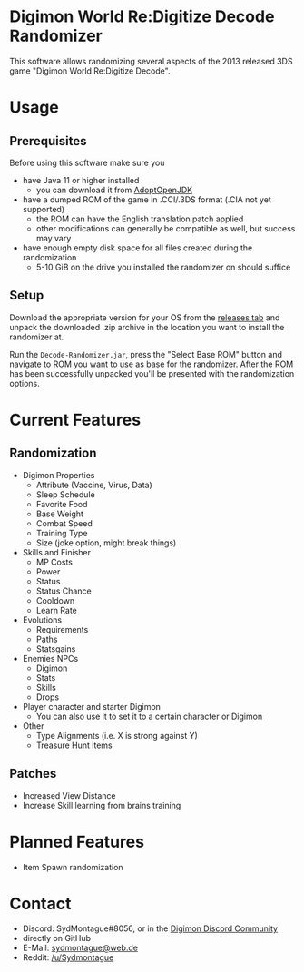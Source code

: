 # Digimon World Re:Digitize Decode Randomizer

This software allows randomizing several aspects of the 2013 released 3DS game "Digimon World Re:Digitize Decode".

# Usage

## Prerequisites 
Before using this software make sure you

* have Java 11 or higher installed
  * you can download it from [AdoptOpenJDK](https://adoptopenjdk.net/)
* have a dumped ROM of the game in .CCI/.3DS format (.CIA not yet supported)
  * the ROM can have the English translation patch applied
  * other modifications can generally be compatible as well, but success may vary
* have enough empty disk space for all files created during the randomization
  * 5-10 GiB on the drive you installed the randomizer on should suffice

## Setup

Download the appropriate version for your OS from the [releases tab](https://github.com/SydMontague/DecodeRandomizer/releases) and unpack the downloaded .zip archive in the location you want to install the randomizer at.

Run the `Decode-Randomizer.jar`, press the "Select Base ROM" button and navigate to ROM you want to use as base for the randomizer.
After the ROM has been successfully unpacked you'll be presented with the randomization options.

# Current Features

## Randomization

* Digimon Properties
  * Attribute (Vaccine, Virus, Data)
  * Sleep Schedule
  * Favorite Food
  * Base Weight
  * Combat Speed
  * Training Type
  * Size (joke option, might break things)
* Skills and Finisher
  * MP Costs
  * Power
  * Status
  * Status Chance 
  * Cooldown
  * Learn Rate
* Evolutions
  * Requirements
  * Paths
  * Statsgains
* Enemies NPCs
  * Digimon
  * Stats
  * Skills
  * Drops
* Player character and starter Digimon
  * You can also use it to set it to a certain character or Digimon
* Other
  * Type Alignments (i.e. X is strong against Y)
  * Treasure Hunt items
 
## Patches
* Increased View Distance
* Increase Skill learning from brains training

# Planned Features
* Item Spawn randomization

# Contact
* Discord: SydMontague#8056, or in the [Digimon Discord Community](https://discord.gg/0VODO3ww0zghqOCO)
* directly on GitHub
* E-Mail: sydmontague@web.de
* Reddit: [/u/Sydmontague](https://reddit.com/u/sydmontague)